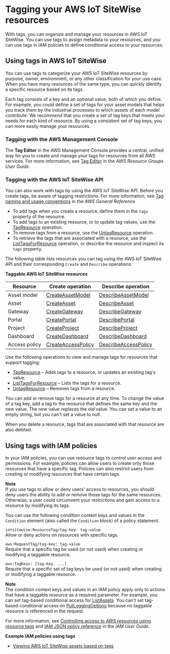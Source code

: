 # Tagging your AWS IoT SiteWise resources<a name="tag-resources"></a>

With tags, you can organize and manage your resources in AWS IoT SiteWise\. You can use tags to assign metadata to your resources, and you can use tags in IAM policies to define conditional access to your resources\.

## Using tags in AWS IoT SiteWise<a name="tag-basics"></a>

You can use tags to categorize your AWS IoT SiteWise resources by purpose, owner, environment, or any other classification for your use case\. When you have many resources of the same type, you can quickly identify a specific resource based on its tags\.

Each tag consists of a key and an optional value, both of which you define\. For example, you could define a set of tags for your asset models that helps you track them by the industrial processes to which assets of each model contribute\. We recommend that you create a set of tag keys that meets your needs for each kind of resource\. By using a consistent set of tag keys, you can more easily manage your resources\.

### Tagging with the AWS Management Console<a name="tags-console"></a>

The **Tag Editor** in the AWS Management Console provides a central, unified way for you to create and manage your tags for resources from all AWS services\. For more information, see [Tag Editor](https://docs.aws.amazon.com/ARG/latest/userguide/tag-editor.html) in the *AWS Resource Groups User Guide*\.

### Tagging with the AWS IoT SiteWise API<a name="tags-api"></a>

You can also work with tags by using the AWS IoT SiteWise API\. Before you create tags, be aware of tagging restrictions\. For more information, see [Tag naming and usage conventions](https://docs.aws.amazon.com/general/latest/gr/aws_tagging.html#tag-conventions) in the *AWS General Reference*\.
+ To add tags when you create a resource, define them in the `tags` property of the resource\.
+ To add tags to an existing resource, or to update tag values, use the [TagResource](https://docs.aws.amazon.com/iot-sitewise/latest/APIReference/API_TagResource.html) operation\.
+ To remove tags from a resource, use the [UntagResource](https://docs.aws.amazon.com/iot-sitewise/latest/APIReference/API_UntagResource.html) operation\.
+ To retrieve the tags that are associated with a resource, use the [ListTagsForResource](https://docs.aws.amazon.com/iot-sitewise/latest/APIReference/API_ListTagsForResource.html) operation, or describe the resource and inspect its `tags` property\.

The following table lists resources you can tag using the AWS IoT SiteWise API and their corresponding `Create` and `Describe` operations\.


**Taggable AWS IoT SiteWise resources**  

| Resource | Create operation | Describe operation | 
| --- | --- | --- | 
| Asset model | [CreateAssetModel](https://docs.aws.amazon.com/iot-sitewise/latest/APIReference/API_CreateAssetModel.html) | [DescribeAssetModel](https://docs.aws.amazon.com/iot-sitewise/latest/APIReference/API_DescribeAssetModel.html) | 
| Asset | [CreateAsset](https://docs.aws.amazon.com/iot-sitewise/latest/APIReference/API_CreateAsset.html) | [DescribeAsset](https://docs.aws.amazon.com/iot-sitewise/latest/APIReference/API_DescribeAsset.html) | 
| Gateway | [CreateGateway](https://docs.aws.amazon.com/iot-sitewise/latest/APIReference/API_CreateGateway.html) | [DescribeGateway](https://docs.aws.amazon.com/iot-sitewise/latest/APIReference/API_DescribeGateway.html) | 
| Portal | [CreatePortal](https://docs.aws.amazon.com/iot-sitewise/latest/APIReference/API_CreatePortal.html) | [DescribePortal](https://docs.aws.amazon.com/iot-sitewise/latest/APIReference/API_DescribePortal.html) | 
| Project | [CreateProject](https://docs.aws.amazon.com/iot-sitewise/latest/APIReference/API_CreateProject.html) | [DescribeProject](https://docs.aws.amazon.com/iot-sitewise/latest/APIReference/API_DescribeProject.html) | 
| Dashboard | [CreateDashboard](https://docs.aws.amazon.com/iot-sitewise/latest/APIReference/API_CreateDashboard.html) | [DescribeDashboard](https://docs.aws.amazon.com/iot-sitewise/latest/APIReference/API_DescribeDashboard.html) | 
| Access policy | [CreateAccessPolicy](https://docs.aws.amazon.com/iot-sitewise/latest/APIReference/API_CreateAccessPolicy.html) | [DescribeAccessPolicy](https://docs.aws.amazon.com/iot-sitewise/latest/APIReference/API_DescribeAccessPolicy.html) | 

Use the following operations to view and manage tags for resources that support tagging:
+ [TagResource](https://docs.aws.amazon.com/iot-sitewise/latest/APIReference/API_TagResource.html) – Adds tags to a resource, or updates an existing tag's value\.
+ [ListTagsForResource](https://docs.aws.amazon.com/iot-sitewise/latest/APIReference/API_ListTagsForResource.html) – Lists the tags for a resource\.
+ [UntagResource](https://docs.aws.amazon.com/iot-sitewise/latest/APIReference/API_UntagResource.html) – Removes tags from a resource\.

You can add or remove tags for a resource at any time\. To change the value of a tag key, add a tag to the reosurce that defines the same key and the new value\. The new value replaces the old value\. You can set a value to an empty string, but you can't set a value to null\.

When you delete a resource, tags that are associated with that resource are also deleted\.

## Using tags with IAM policies<a name="tags-iam"></a>

In your IAM policies, you can use resource tags to control user access and permissions\. For example, policies can allow users to create only those resources that have a specific tag\. Policies can also restrict users from creating or modifying resources that have certain tags\.

**Note**  
If you use tags to allow or deny users' access to resources, you should deny users the ability to add or remove those tags for the same resources\. Otherwise, a user could circumvent your restrictions and gain access to a resource by modifying its tags\.

You can use the following condition context keys and values in the `Condition` element \(also called the `Condition` block\) of a policy statement\.

`iotsitewise:ResourceTag/tag-key: tag-value`  
Allow or deny actions on resources with specific tags\.

`aws:RequestTag/tag-key: tag-value`  
Require that a specific tag be used \(or not used\) when creating or modifying a taggable resource\.

`aws:TagKeys: [tag-key, ...]`  
Require that a specific set of tag keys be used \(or not used\) when creating or modifying a taggable resource\.

**Note**  
The condition context keys and values in an IAM policy apply only to actions that have a taggable resource as a required parameter\. For example, you can set tag\-based conditional access for [ListAssets](https://docs.aws.amazon.com/iot-sitewise/latest/APIReference/API_ListAssets.html)\. You can't set tag\-based conditional access on [PutLoggingOptions](https://docs.aws.amazon.com/iot-sitewise/latest/APIReference/API_PutLoggingOptions.html) because no taggable resource is referenced in the request\.

For more information, see [Controlling access to AWS resources using resource tags](https://docs.aws.amazon.com/IAM/latest/UserGuide/access_tags.html) and [IAM JSON policy reference](https://docs.aws.amazon.com/IAM/latest/UserGuide/reference_policies.html) in the *IAM User Guide*\.

**Example IAM policies using tags**
+ [Viewing AWS IoT SiteWise assets based on tags](security_iam_id-based-policy-examples.md#security_iam_id-based-policy-examples-view-asset-tags)